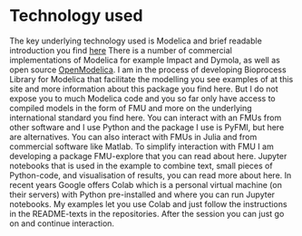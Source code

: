# Technology used

The key underlying technology used is Modelica and brief readable introduction you find
[here](https://marcobonvini.com/modelica/2020/06/29/all-about-modelica.htmlhttps://marcobonvini.com/modelica/2020/06/29/all-about-modelica.html) 
There is a number of commercial implementations of Modelica for example Impact  and Dymola, as well as  open source 
[OpenModelica](https://www.openmodelica.org).
I am in the process of developing  Bioprocess Library for Modelica that facilitate the modelling you see examples of at this site and more information about this package you find here. But I do not expose you to much Modelica code and you so far only have access to compiled models in the form of  FMU and more on the underlying international standard you find here.  You can interact with an FMUs from other software and I use Python and the package I use is PyFMI, but here are alternatives. You can also interact with FMUs in Julia and from commercial software like Matlab. To simplify interaction with FMU I am developing a package FMU-explore that you can read about here.  Jupyter notebooks that is used in the example to combine text, small pieces of Python-code, and visualisation of results, you can read more about here. In recent years Google offers Colab which is a personal virtual  machine (on their servers) with Python pre-installed and where  you can run Jupyter notebooks. My examples let you use Colab and just follow the instructions in the README-texts in the repositories. After the session you can just go on and continue interaction.









